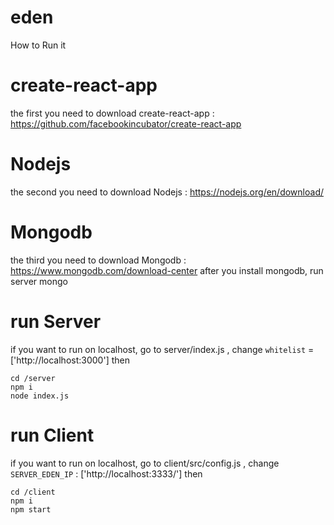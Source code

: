 # eden

How to Run it

# create-react-app
the first you need to download create-react-app : https://github.com/facebookincubator/create-react-app
# Nodejs 
the second you need to download Nodejs : https://nodejs.org/en/download/
# Mongodb
the third you need to download Mongodb : https://www.mongodb.com/download-center
after you install mongodb, run server mongo

# run Server
if you want to run on localhost, go to server/index.js , change `whitelist` = ['http://localhost:3000']
then
```
cd /server
npm i
node index.js
```
# run Client 
if you want to run on localhost, go to client/src/config.js , change  `SERVER_EDEN_IP` : ['http://localhost:3333/']
then
```
cd /client
npm i
npm start
```
